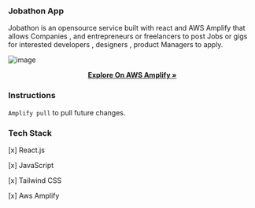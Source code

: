 ### Jobathon App

Jobathon is an opensource service built with react and AWS Amplify that allows Companies , and entrepreneurs or freelancers to post Jobs or gigs for interested developers , designers , product Managers to apply.

![image](https://user-images.githubusercontent.com/53145644/191698954-299d3099-4e55-4611-8bdb-d1a4ea5028e4.png)

 <p align="center">    
  <a href="https://main.d3lg8mtb40hvzw.amplifyapp.com/"><strong>Explore On AWS Amplify »</strong></a>
  </p>

### Instructions

`Amplify pull` to pull future changes.

### Tech Stack

[x] React.js

[x] JavaScript

[x] Tailwind CSS

[x] Aws Amplify
